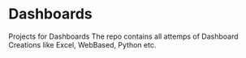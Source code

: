 # Dashboards
Projects for Dashboards
The repo contains all attemps of Dashboard Creations like
Excel, WebBased, Python etc.
